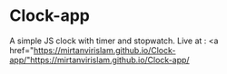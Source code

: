 # Clock-app
 A simple JS clock with timer and stopwatch.
 Live at : <a href="https://mirtanvirislam.github.io/Clock-app/"https://mirtanvirislam.github.io/Clock-app/</a>
